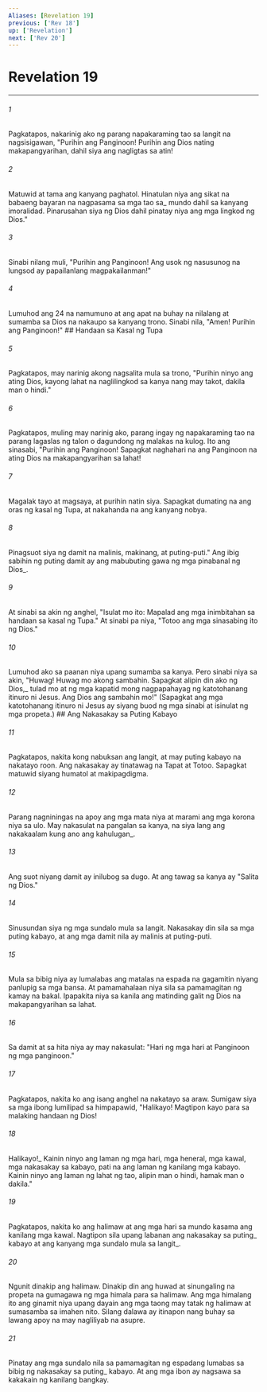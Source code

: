 ```yaml
---
Aliases: [Revelation 19]
previous: ['Rev 18']
up: ['Revelation']
next: ['Rev 20']
---
```

# Revelation 19

***






















###### 1 










Pagkatapos, nakarinig ako ng parang napakaraming tao sa langit na nagsisigawan, "Purihin ang Panginoon! Purihin ang Dios nating makapangyarihan, dahil siya ang nagligtas sa atin! 





















###### 2 










Matuwid at tama ang kanyang paghatol. Hinatulan niya ang sikat na babaeng bayaran na nagpasama sa mga tao sa_ mundo dahil sa kanyang imoralidad. Pinarusahan siya ng Dios dahil pinatay niya ang mga lingkod ng Dios." 





















###### 3 










Sinabi nilang muli, "Purihin ang Panginoon! Ang usok ng nasusunog na lungsod ay papailanlang magpakailanman!" 





















###### 4 










Lumuhod ang 24 na namumuno at ang apat na buhay na nilalang at sumamba sa Dios na nakaupo sa kanyang trono. Sinabi nila, "Amen! Purihin ang Panginoon!" ## Handaan sa Kasal ng Tupa 





















###### 5 










Pagkatapos, may narinig akong nagsalita mula sa trono, "Purihin ninyo ang ating Dios, kayong lahat na naglilingkod sa kanya nang may takot, dakila man o hindi." 





















###### 6 










Pagkatapos, muling may narinig ako, parang ingay ng napakaraming tao na parang lagaslas ng talon o dagundong ng malakas na kulog. Ito ang sinasabi, "Purihin ang Panginoon! Sapagkat naghahari na ang Panginoon na ating Dios na makapangyarihan sa lahat! 





















###### 7 










Magalak tayo at magsaya, at purihin natin siya. Sapagkat dumating na ang oras ng kasal ng Tupa, at nakahanda na ang kanyang nobya. 





















###### 8 










Pinagsuot siya ng damit na malinis, makinang, at puting-puti." Ang ibig sabihin ng puting damit ay ang mabubuting gawa ng mga pinabanal ng Dios_. 





















###### 9 










At sinabi sa akin ng anghel, "Isulat mo ito: Mapalad ang mga inimbitahan sa handaan sa kasal ng Tupa." At sinabi pa niya, "Totoo ang mga sinasabing ito ng Dios." 





















###### 10 










Lumuhod ako sa paanan niya upang sumamba sa kanya. Pero sinabi niya sa akin, "Huwag! Huwag mo akong sambahin. Sapagkat alipin din ako ng Dios,_ tulad mo at ng mga kapatid mong nagpapahayag ng katotohanang itinuro ni Jesus. Ang Dios ang sambahin mo!" (Sapagkat ang mga katotohanang itinuro ni Jesus ay siyang buod ng mga sinabi at isinulat ng mga propeta.) ## Ang Nakasakay sa Puting Kabayo 





















###### 11 










Pagkatapos, nakita kong nabuksan ang langit, at may puting kabayo na nakatayo roon. Ang nakasakay ay tinatawag na Tapat at Totoo. Sapagkat matuwid siyang humatol at makipagdigma. 





















###### 12 










Parang nagniningas na apoy ang mga mata niya at marami ang mga korona niya sa ulo. May nakasulat na pangalan sa kanya, na siya lang ang nakakaalam kung ano ang kahulugan_. 





















###### 13 










Ang suot niyang damit ay inilubog sa dugo. At ang tawag sa kanya ay "Salita ng Dios." 





















###### 14 










Sinusundan siya ng mga sundalo mula sa langit. Nakasakay din sila sa mga puting kabayo, at ang mga damit nila ay malinis at puting-puti. 





















###### 15 










Mula sa bibig niya ay lumalabas ang matalas na espada na gagamitin niyang panlupig sa mga bansa. At pamamahalaan niya sila sa pamamagitan ng kamay na bakal. Ipapakita niya sa kanila ang matinding galit ng Dios na makapangyarihan sa lahat. 





















###### 16 










Sa damit at sa hita niya ay may nakasulat: "Hari ng mga hari at Panginoon ng mga panginoon." 





















###### 17 










Pagkatapos, nakita ko ang isang anghel na nakatayo sa araw. Sumigaw siya sa mga ibong lumilipad sa himpapawid, "Halikayo! Magtipon kayo para sa malaking handaan ng Dios! 





















###### 18 










Halikayo!_ Kainin ninyo ang laman ng mga hari, mga heneral, mga kawal, mga nakasakay sa kabayo, pati na ang laman ng kanilang mga kabayo. Kainin ninyo ang laman ng lahat ng tao, alipin man o hindi, hamak man o dakila." 





















###### 19 










Pagkatapos, nakita ko ang halimaw at ang mga hari sa mundo kasama ang kanilang mga kawal. Nagtipon sila upang labanan ang nakasakay sa puting_ kabayo at ang kanyang mga sundalo mula sa langit_. 





















###### 20 










Ngunit dinakip ang halimaw. Dinakip din ang huwad at sinungaling na propeta na gumagawa ng mga himala para sa halimaw. Ang mga himalang ito ang ginamit niya upang dayain ang mga taong may tatak ng halimaw at sumasamba sa imahen nito. Silang dalawa ay itinapon nang buhay sa lawang apoy na may nagliliyab na asupre. 





















###### 21 










Pinatay ang mga sundalo nila sa pamamagitan ng espadang lumabas sa bibig ng nakasakay sa puting_ kabayo. At ang mga ibon ay nagsawa sa kakakain ng kanilang bangkay.
